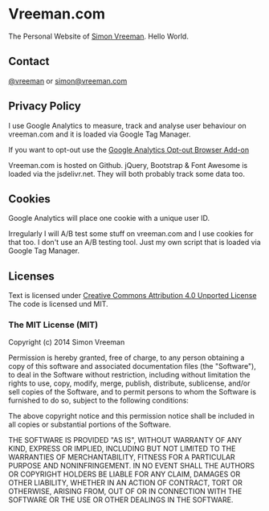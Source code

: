 Vreeman.com
======================
The Personal Website of [Simon Vreeman](http:/vreeman.com). Hello World.

## Contact
[@vreeman](https://twitter.com/vreeman) or [simon@vreeman.com](mailto:simon@vreeman.com)


## Privacy Policy
I use Google Analytics to measure, track and analyse user behaviour on vreeman.com and it is loaded via Google Tag Manager. 

If you want to opt-out use the [Google Analytics Opt-out Browser Add-on](https://tools.google.com/dlpage/gaoptout)

Vreeman.com is hosted on Github. jQuery, Bootstrap & Font Awesome is loaded via the jsdelivr.net. They will both probably track some data too.

## Cookies
Google Analytics will place one cookie with a unique user ID. 

Irregularly I will A/B test some stuff on vreeman.com and I use cookies for that too. I don't use an A/B testing tool. Just my own script that is loaded via Google Tag Manager. 

## Licenses
Text is licensed under [Creative Commons Attribution 4.0 Unported License](http://creativecommons.org/licenses/by/4.0/)
The code is licensed und MIT.

### The MIT License (MIT)

Copyright (c) 2014 Simon Vreeman

Permission is hereby granted, free of charge, to any person obtaining a copy
of this software and associated documentation files (the "Software"), to deal
in the Software without restriction, including without limitation the rights
to use, copy, modify, merge, publish, distribute, sublicense, and/or sell
copies of the Software, and to permit persons to whom the Software is
furnished to do so, subject to the following conditions:

The above copyright notice and this permission notice shall be included in all
copies or substantial portions of the Software.

THE SOFTWARE IS PROVIDED "AS IS", WITHOUT WARRANTY OF ANY KIND, EXPRESS OR
IMPLIED, INCLUDING BUT NOT LIMITED TO THE WARRANTIES OF MERCHANTABILITY,
FITNESS FOR A PARTICULAR PURPOSE AND NONINFRINGEMENT. IN NO EVENT SHALL THE
AUTHORS OR COPYRIGHT HOLDERS BE LIABLE FOR ANY CLAIM, DAMAGES OR OTHER
LIABILITY, WHETHER IN AN ACTION OF CONTRACT, TORT OR OTHERWISE, ARISING FROM,
OUT OF OR IN CONNECTION WITH THE SOFTWARE OR THE USE OR OTHER DEALINGS IN THE
SOFTWARE.
